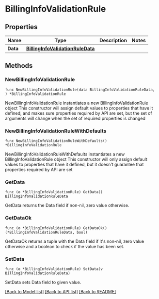 # BillingInfoValidationRule

## Properties

Name | Type | Description | Notes
------------ | ------------- | ------------- | -------------
**Data** | [**BillingInfoValidationRuleData**](BillingInfoValidationRuleData.md) |  | 

## Methods

### NewBillingInfoValidationRule

`func NewBillingInfoValidationRule(data BillingInfoValidationRuleData, ) *BillingInfoValidationRule`

NewBillingInfoValidationRule instantiates a new BillingInfoValidationRule object
This constructor will assign default values to properties that have it defined,
and makes sure properties required by API are set, but the set of arguments
will change when the set of required properties is changed

### NewBillingInfoValidationRuleWithDefaults

`func NewBillingInfoValidationRuleWithDefaults() *BillingInfoValidationRule`

NewBillingInfoValidationRuleWithDefaults instantiates a new BillingInfoValidationRule object
This constructor will only assign default values to properties that have it defined,
but it doesn't guarantee that properties required by API are set

### GetData

`func (o *BillingInfoValidationRule) GetData() BillingInfoValidationRuleData`

GetData returns the Data field if non-nil, zero value otherwise.

### GetDataOk

`func (o *BillingInfoValidationRule) GetDataOk() (*BillingInfoValidationRuleData, bool)`

GetDataOk returns a tuple with the Data field if it's non-nil, zero value otherwise
and a boolean to check if the value has been set.

### SetData

`func (o *BillingInfoValidationRule) SetData(v BillingInfoValidationRuleData)`

SetData sets Data field to given value.



[[Back to Model list]](../README.md#documentation-for-models) [[Back to API list]](../README.md#documentation-for-api-endpoints) [[Back to README]](../README.md)


